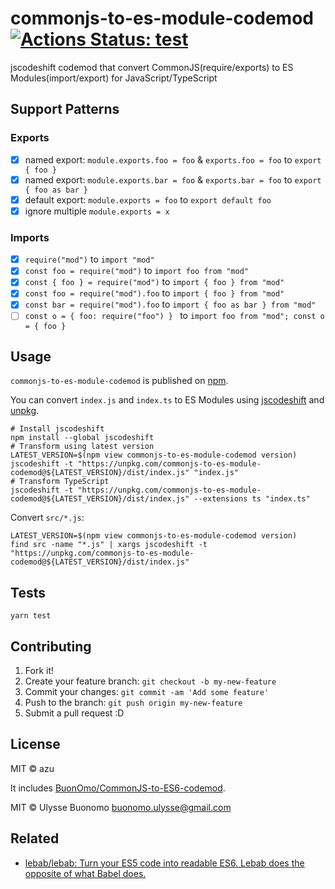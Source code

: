 # commonjs-to-es-module-codemod [![Actions Status: test](https://github.com/azu/commonjs-to-es-module-codemod/workflows/test/badge.svg)](https://github.com/azu/commonjs-to-es-module-codemod/actions?query=workflow%3A"test")

jscodeshift codemod that convert CommonJS(require/exports) to ES Modules(import/export) for JavaScript/TypeScript

## Support Patterns

### Exports

- [x] named export: `module.exports.foo = foo` & `exports.foo = foo` to `export { foo }`
- [x] named export: `module.exports.bar = foo` & `exports.bar = foo` to `export { foo as bar }`
- [x] default export: `module.exports = foo` to `export default foo`
- [x] ignore multiple `module.exports = x`

### Imports

- [x] `require("mod")` to `import "mod"`
- [x] `const foo = require("mod")` to `import foo from "mod"`
- [x] `const { foo } = require("mod")` to `import { foo } from "mod"`
- [x] `const foo = require("mod").foo` to `import { foo } from "mod"`
- [x] `const bar = require("mod").foo` to `import { foo as bar } from "mod"`
- [ ] `const o = { foo: require("foo") } ` to `import foo from "mod"; const o = { foo }`

## Usage

`commonjs-to-es-module-codemod` is published on [npm](https://www.npmjs.com/package/commonjs-to-es-module-codemod).

You can convert `index.js` and `index.ts` to ES Modules using [jscodeshift](https://github.com/facebook/jscodeshift) and [unpkg](https://unpkg.com/).

    # Install jscodeshift
    npm install --global jscodeshift
    # Transform using latest version
    LATEST_VERSION=$(npm view commonjs-to-es-module-codemod version)
    jscodeshift -t "https://unpkg.com/commonjs-to-es-module-codemod@${LATEST_VERSION}/dist/index.js" "index.js"
    # Transform TypeScript
    jscodeshift -t "https://unpkg.com/commonjs-to-es-module-codemod@${LATEST_VERSION}/dist/index.js" --extensions ts "index.ts"

Convert `src/*.js`:

    LATEST_VERSION=$(npm view commonjs-to-es-module-codemod version)
    find src -name "*.js" | xargs jscodeshift -t "https://unpkg.com/commonjs-to-es-module-codemod@${LATEST_VERSION}/dist/index.js"

## Tests

    yarn test

## Contributing

1. Fork it!
2. Create your feature branch: `git checkout -b my-new-feature`
3. Commit your changes: `git commit -am 'Add some feature'`
4. Push to the branch: `git push origin my-new-feature`
5. Submit a pull request :D

## License

MIT © azu

It includes [BuonOmo/CommonJS-to-ES6-codemod](https://github.com/BuonOmo/CommonJS-to-ES6-codemod).

MIT © Ulysse Buonomo <buonomo.ulysse@gmail.com>


## Related

- [lebab/lebab: Turn your ES5 code into readable ES6. Lebab does the opposite of what Babel does.](https://github.com/lebab/lebab)
